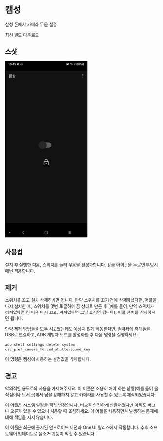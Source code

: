 # 캠성

삼성 폰에서 카메라 무음 설정

[최신 빌드 다운로드][release-latest-apk]

[release-latest-apk]: https://github.com/ericswpark/camsung/releases/latest/download/app-release.apk

## 스샷

![main_window](img/main_window.png?raw=true)

## 사용법

설치 후 실행한 다음, 스위치를 눌러 무음을 활성화합니다. 잠금 아이콘을 누르면 부팅시 매번 적용합니다.

## 제거

스위치를 끄고 설치 삭제하시면 됩니다. 만약 스위치를 끄기 전에 삭제하셨다면, 어플을 다시 설치한 후, 스위치를 몇번 토글하여 끔 상태로
만든 후 (예를 들어, 만약 스위치가 꺼져있다면 킨 다음 다시 끄고, 켜져있다면 그냥 끄시면 됩니다), 어플 설치를 삭제하시면 됩니다. 

만약 제거 방법들을 모두 시도했는데도 예상치 않게 작동한다면, 컴퓨터에 휴대폰을 USB로 연결하고, ADB 개발자 모드를 활성화한 후 다음 명령을 실행하세요:

```
adb shell settings delete system csc_pref_camera_forced_shuttersound_key
```

이 명령은 캠성이 사용하는 설정값을 삭제합니다.

## 경고

악의적인 용도로의 사용을 자제해주세요. 이 어플은 조용히 해야 하는 상황(예를 들어 음식점이나 도서관)에서
남을 방해하지 않고 카메라를 사용할 수 있도록 제작되었습니다.

이 어플은 시스템 설정을 직접 변경합니다. 비교적 안전하게 만들어졌지만 아직도 버그나 오류가 있을 수 있으니 사용할 때 조심하세요. 이
어플을 사용하면서 발생하는 문제에 대해 책임을 지지 않습니다.

이 어플은 최근에 출시된 안드로이드 버전과 One UI 릴리스에서 작동합니다. 추후 소프트웨어 업데이트로 음소거 기능이 막힐 수 있습니다.
